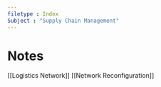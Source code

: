 ```yaml
---
filetype : Index
Subject : "Supply Chain Management"
---
```


# Notes

[[Logistics Network]]
[[Network Reconfiguration]]